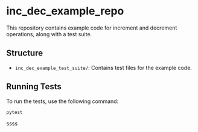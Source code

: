 # inc_dec_example_repo

This repository contains example code for increment and decrement operations, along with a test suite.

## Structure

- `inc_dec_example_test_suite/`: Contains test files for the example code.

## Running Tests

To run the tests, use the following command:

```bash
pytest
```
ssss